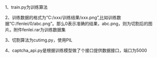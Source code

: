 1、train.py为训练算法



2、训练数据的格式为“C:/xxx/训练结果/xxx.png”,比如训练数据“C:/fenlei/0/abc.png”。那么0表示准确的结果，abc.png，则为切割后的图片。附件fenlei.rar为训练数据集



3、切割算法为cutimg.py，使用PIL



4、captcha_api.py是根据训练模型做了个接口提供数据接口，端口为5000